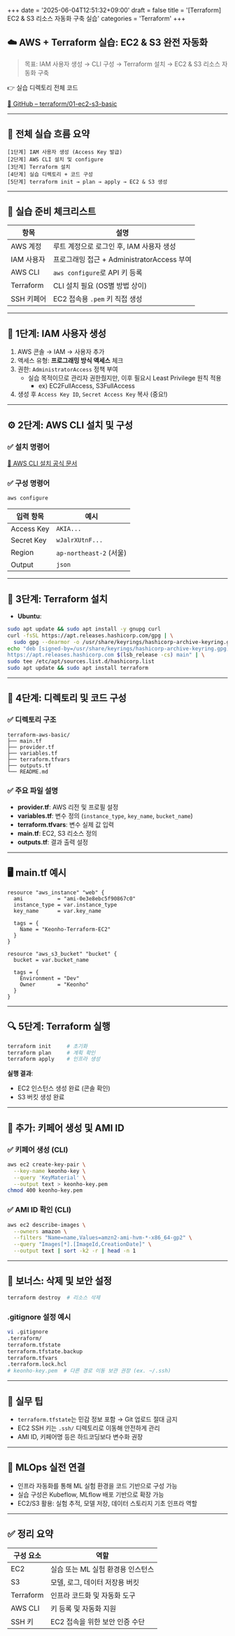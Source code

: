 +++
date = '2025-06-04T12:51:32+09:00'
draft = false
title = '[Terraform] EC2 & S3 리소스 자동화 구축 실습'
categories = 'Terraform'
+++

## ☁️ AWS + Terraform 실습: EC2 & S3 완전 자동화

> 목표: IAM 사용자 생성 → CLI 구성 → Terraform 설치 → EC2 & S3 리소스 자동화 구축
> 

👉 실습 디렉토리 전체 코드

[🔗 GitHub – terraform/01-ec2-s3-basic](https://github.com/keonhoban/mlops-infra-labs/tree/main/terraform/01-ec2-s3-basic)

---

## 🔭 전체 실습 흐름 요약

```
[1단계] IAM 사용자 생성 (Access Key 발급)
[2단계] AWS CLI 설치 및 configure
[3단계] Terraform 설치
[4단계] 실습 디렉토리 + 코드 구성
[5단계] terraform init → plan → apply → EC2 & S3 생성
```

---

## 🧩 실습 준비 체크리스트

| 항목 | 설명 |
| --- | --- |
| AWS 계정 | 루트 계정으로 로그인 후, IAM 사용자 생성 |
| IAM 사용자 | 프로그래밍 접근 + AdministratorAccess 부여 |
| AWS CLI | `aws configure`로 API 키 등록 |
| Terraform | CLI 설치 필요 (OS별 방법 상이) |
| SSH 키페어 | EC2 접속용 `.pem` 키 직접 생성 |

---

## 🪪 1단계: IAM 사용자 생성

1. AWS 콘솔 → IAM → 사용자 추가
2. 액세스 유형: **프로그래밍 방식 액세스** 체크
3. 권한: `AdministratorAccess` 정책 부여
    - 실습 목적이므로 관리자 권한줬지만, 이후 필요시 Least Privilege 원칙 적용
        - ex) EC2FullAccess, S3FullAccess
4. 생성 후 `Access Key ID`, `Secret Access Key` 복사 (중요!)

---

## ⚙️ 2단계: AWS CLI 설치 및 구성

### ✅ 설치 명령어

[🔗 AWS CLI 설치 공식 문서](https://docs.aws.amazon.com/cli/latest/userguide/getting-started-install.html)

### ✅ 구성 명령어

```bash
aws configure
```

| 입력 항목 | 예시 |
| --- | --- |
| Access Key | `AKIA...` |
| Secret Key | `wJalrXUtnF...` |
| Region | `ap-northeast-2` (서울) |
| Output | `json` |

---

## 🧱 3단계: Terraform 설치

- **Ubuntu**:

```bash
sudo apt update && sudo apt install -y gnupg curl
curl -fsSL https://apt.releases.hashicorp.com/gpg | \
  sudo gpg --dearmor -o /usr/share/keyrings/hashicorp-archive-keyring.gpg
echo "deb [signed-by=/usr/share/keyrings/hashicorp-archive-keyring.gpg] \
https://apt.releases.hashicorp.com $(lsb_release -cs) main" | \
sudo tee /etc/apt/sources.list.d/hashicorp.list
sudo apt update && sudo apt install terraform
```

---

## 📁 4단계: 디렉토리 및 코드 구성

### ✅ 디렉토리 구조

```
terraform-aws-basic/
├── main.tf
├── provider.tf
├── variables.tf
├── terraform.tfvars
├── outputs.tf
└── README.md

```

### ✅ 주요 파일 설명

- **provider.tf**: AWS 리전 및 프로필 설정
- **variables.tf**: 변수 정의 (`instance_type`, `key_name`, `bucket_name`)
- **terraform.tfvars**: 변수 실제 값 입력
- **main.tf**: EC2, S3 리소스 정의
- **outputs.tf**: 결과 출력 설정

---

## 🖥️ main.tf 예시

```hcl
resource "aws_instance" "web" {
  ami           = "ami-0e3e8ebc5f90867c0"
  instance_type = var.instance_type
  key_name      = var.key_name

  tags = {
    Name = "Keonho-Terraform-EC2"
  }
}

resource "aws_s3_bucket" "bucket" {
  bucket = var.bucket_name

  tags = {
    Environment = "Dev"
    Owner       = "Keonho"
  }
}

```

---

## 🔍 5단계: Terraform 실행

```bash
terraform init     # 초기화
terraform plan     # 계획 확인
terraform apply    # 인프라 생성

```

**실행 결과**:

- EC2 인스턴스 생성 완료 (콘솔 확인)
- S3 버킷 생성 완료

---

## 🔑 추가: 키페어 생성 및 AMI ID

### ✅ 키페어 생성 (CLI)

```bash
aws ec2 create-key-pair \
  --key-name keonho-key \
  --query 'KeyMaterial' \
  --output text > keonho-key.pem
chmod 400 keonho-key.pem

```

### ✅ AMI ID 확인 (CLI)

```bash
aws ec2 describe-images \
  --owners amazon \
  --filters "Name=name,Values=amzn2-ami-hvm-*-x86_64-gp2" \
  --query "Images[*].[ImageId,CreationDate]" \
  --output text | sort -k2 -r | head -n 1

```

---

## 🧼 보너스: 삭제 및 보안 설정

```bash
terraform destroy  # 리소스 삭제
```

### .gitignore 설정 예시

```bash
vi .gitignore
.terraform/
terraform.tfstate
terraform.tfstate.backup
terraform.tfvars
.terraform.lock.hcl
# keonho-key.pem  # 다른 경로 이동 보관 권장 (ex. ~/.ssh)
```

---

## 🧩 실무 팁

- `terraform.tfstate`는 민감 정보 포함 → Git 업로드 절대 금지
- EC2 SSH 키는 `.ssh/` 디렉토리로 이동해 안전하게 관리
- AMI ID, 키페어명 등은 하드코딩보다 변수화 권장

---

## 🔧 MLOps 실전 연결

- 인프라 자동화를 통해 ML 실험 환경을 코드 기반으로 구성 가능
- 실습 구성은 Kubeflow, MLflow 배포 기반으로 확장 가능
- EC2/S3 활용: 실험 추적, 모델 저장, 데이터 스토리지 기초 인프라 역할

---

## ✅ 정리 요약

| 구성 요소 | 역할 |
| --- | --- |
| EC2 | 실습 또는 ML 실험 환경용 인스턴스 |
| S3 | 모델, 로그, 데이터 저장용 버킷 |
| Terraform | 인프라 코드화 및 자동화 도구 |
| AWS CLI | 키 등록 및 자동화 지원 |
| SSH 키 | EC2 접속을 위한 보안 인증 수단 |
